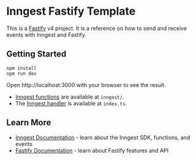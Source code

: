 # Inngest Fastify Template

This is a [Fastify](https://fastify.dev/) v4 project. It is a reference on how to send and receive events with Inngest and Fastify.

## Getting Started

```
npm install
npm run dev
```

Open http://localhost:3000 with your browser to see the result.

- [Inngest functions](https://www.inngest.com/docs/functions) are available at `inngest/`.
- The [Inngest handler](https://www.inngest.com/docs/sdk/serve#framework-fastify) is available at `index.ts`.

## Learn More

- [Inngest Documentation](https://www.inngest.com/docs) - learn about the Inngest SDK, functions, and events
- [Fastify Documentation](https://fastify.dev/docs/latest/) - learn about Fastify features and API
